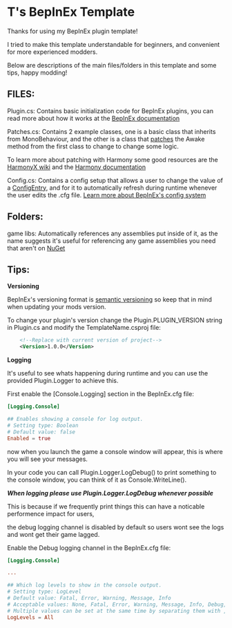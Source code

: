 # T's BepInEx Template


Thanks for using my BepInEx plugin template!

I tried to make this template understandable for beginners, and convenient for more experienced modders.

Below are descriptions of the main files/folders in this template and some tips, happy modding!


## FILES:


Plugin.cs: Contains basic initialization code for BepInEx plugins,
you can read more about how it works at the [BepInEx documentation](https://docs.bepinex.dev/articles/dev_guide/plugin_tutorial/2_plugin_start.html)


Patches.cs: Contains 2 example classes, one is a basic class that inherits from MonoBehaviour,
and the other is a class that [patches](https://harmony.pardeike.net/articles/patching.html) the Awake method from the first class to change to change some logic.


To learn more about patching with Harmony some good resources are the [HarmonyX wiki](https://github.com/BepInEx/HarmonyX/wiki) and the [Harmony documentation](https://harmony.pardeike.net/articles/intro.html)


Config.cs: Contains a config setup that allows a user to change the value of a [ConfigEntry](https://docs.bepinex.dev/api/BepInEx.Configuration.ConfigEntry-1.html), and for it to automatically refresh during runtime whenever the user edits the .cfg file.
[Learn more about BepInEx's config system](https://docs.bepinex.dev/articles/dev_guide/plugin_tutorial/4_configuration.html)


## Folders:


game libs: Automatically references any assemblies put inside of it, as the name suggests it's useful for referencing any game assemblies you need that aren't on [NuGet](https://www.nuget.org)


## Tips:


**Versioning**


BepInEx's versioning format is [semantic versioning](https://semver.org) so keep that in mind when updating your mods version.


To change your plugin's version change the Plugin.PLUGIN_VERSION string in Plugin.cs and modify the TemplateName.csproj file:



```xml
	<!--Replace with current version of project-->
	<Version>1.0.0</Version>
```



**Logging**


It's useful to see whats happening during runtime and you can use the provided Plugin.Logger to achieve this.

First enable the [Console.Logging] section in the BepInEx.cfg file:



```toml
[Logging.Console]

## Enables showing a console for log output.
# Setting type: Boolean
# Default value: false
Enabled = true
```



now when you launch the game a console window will appear, this is where you will see your messages.


In your code you can call Plugin.Logger.LogDebug() to print something to the console window, you can think of it as Console.WriteLine().



***When logging please use Plugin.Logger.LogDebug whenever possible***



This is because if we frequently print things this can have a noticable performence impact for users,

the debug logging channel is disabled by default so users wont see the logs and wont get their game lagged.


Enable the Debug logging channel in the BepInEx.cfg file:


```toml
[Logging.Console]

...

## Which log levels to show in the console output.
# Setting type: LogLevel
# Default value: Fatal, Error, Warning, Message, Info
# Acceptable values: None, Fatal, Error, Warning, Message, Info, Debug, All
# Multiple values can be set at the same time by separating them with , (e.g. Debug, Warning)
LogLevels = All
```